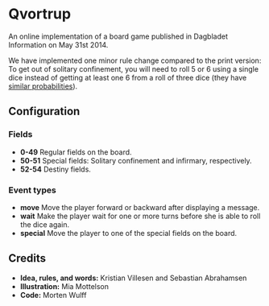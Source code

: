 Qvortrup
========

An online implementation of a board game published in Dagbladet Information on May 31st 2014.

We have implemented one minor rule change compared to the print version: To get out of solitary confinement, you will need to roll 5 or 6 using a single dice instead of getting at least one 6 from a roll of three dice (they have [similar probabilities](http://www.edcollins.com/backgammon/diceprob.htm)).


Configuration
-------------

### Fields

* **0-49** Regular fields on the board.
* **50-51** Special fields: Solitary confinement and infirmary, respectively.
* **52-54** Destiny fields.


### Event types

* **move** Move the player forward or backward after displaying a message.
* **wait** Make the player wait for one or more turns before she is able to roll the dice again.
* **special** Move the player to one of the special fields on the board.


Credits
-------

* **Idea, rules, and words:** Kristian Villesen and Sebastian Abrahamsen
* **Illustration:** Mia Mottelson
* **Code:** Morten Wulff
